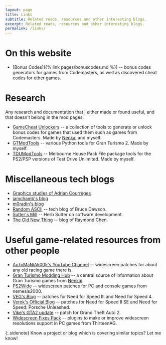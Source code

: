 ```yaml
---
layout: page
title: Links
subtitle: Related reads, resources and other interesting blogs.
excerpt: Related reads, resources and other interesting blogs.
permalink: /links/
---
```


# On this website
* [Bonus Codes]({% link pages/bonuscodes.md %}) -- bonus codes generators for games from Codemasters, as well as discovered cheat codes for other games.

# Research
Any research and documentation that I either made or found useful, and that doesn't belong in the mod pages.
* [GameCheat Unlockers](https://github.com/Nenkai/GameCheat-Unlockers) -- a collection of tools to generate or unlock bonus codes for games that used them such as games from Codemasters.
  Made by [Nenkai](https://github.com/Nenkai) and myself.
* [GTModTools](https://github.com/CookiePLMonster/GTModTools) -- various Python tools for Gran Turismo 2. Made by myself.
* [TDUModTools](https://github.com/CookiePLMonster/TDUModTools) -- Melbourne House Pack File package tools for the PS2/PSP versions of Test Drive Unlimited. Made by myself.

# Miscellaneous tech blogs
* [Graphics studies of Adrian Courrèges](http://www.adriancourreges.com/blog/)
* [jamchamb's blog](https://jamchamb.github.io/)
* [m0radin's blog](http://morad.in/)
* [Random ASCII](https://randomascii.wordpress.com/) -- tech blog of Bruce Dawson.
* [Sutter's Mill](https://herbsutter.com/) -- Herb Sutter on software development.
* [The Old New Thing](https://devblogs.microsoft.com/oldnewthing/) -- blog of Raymond Chen.

# Useful game-related resources from other people
* [AuToMaNiAk005's YouTube Channel](https://www.youtube.com/user/AuToMaNiAk005) -- widescreen patches for about any old racing game there is.
* [Gran Turismo Modding Hub](https://nenkai.github.io/gt-modding-hub/) -- a central source of information about Gran Turismo games from [Nenkai](https://github.com/Nenkai).
* [PS2Wide](http://ps2wide.net/pc.html) -- widescreen patches for PC and console games from nemesis2000.
* [VEG's Blog](https://veg.by/en/) -- patches for Need for Speed III and Need for Speed 4.
* [Verok's Official Blog](https://verokster.blogspot.com/) -- patches for Need for Speed II SE and Need for Speed: Porsche Unleashed.
* [Vike's GTA2 update](https://gtamp.com/gta2/) -- patch for Grand Theft Auto 2.
* [Widescreen Fixes Pack](https://thirteenag.github.io/wfp) -- plugins to make or improve widescreen resolutions support in PC games from ThirteenAG.

{:.sidenote}
Know a project or blog which is covering similar topics? Let me know!
